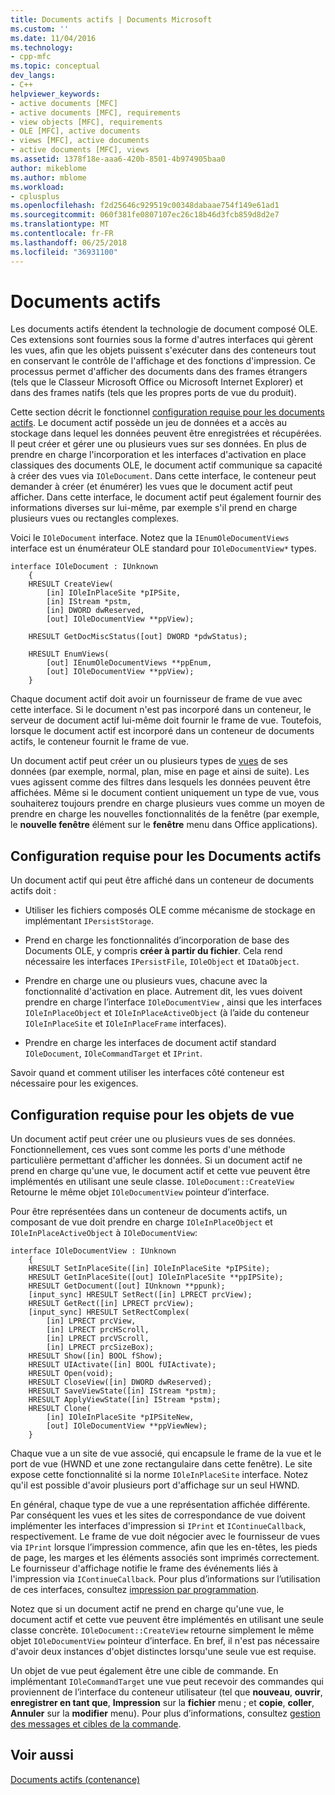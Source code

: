 ```yaml
---
title: Documents actifs | Documents Microsoft
ms.custom: ''
ms.date: 11/04/2016
ms.technology:
- cpp-mfc
ms.topic: conceptual
dev_langs:
- C++
helpviewer_keywords:
- active documents [MFC]
- active documents [MFC], requirements
- view objects [MFC], requirements
- OLE [MFC], active documents
- views [MFC], active documents
- active documents [MFC], views
ms.assetid: 1378f18e-aaa6-420b-8501-4b974905baa0
author: mikeblome
ms.author: mblome
ms.workload:
- cplusplus
ms.openlocfilehash: f2d25646c929519c00348dabaae754f149e61ad1
ms.sourcegitcommit: 060f381fe0807107ec26c18b46d3fcb859d8d2e7
ms.translationtype: MT
ms.contentlocale: fr-FR
ms.lasthandoff: 06/25/2018
ms.locfileid: "36931100"
---
```

# <a name="active-documents"></a>Documents actifs
Les documents actifs étendent la technologie de document composé OLE. Ces extensions sont fournies sous la forme d'autres interfaces qui gèrent les vues, afin que les objets puissent s'exécuter dans des conteneurs tout en conservant le contrôle de l'affichage et des fonctions d'impression. Ce processus permet d'afficher des documents dans des frames étrangers (tels que le Classeur Microsoft Office ou Microsoft Internet Explorer) et dans des frames natifs (tels que les propres ports de vue du produit).  
  
 Cette section décrit le fonctionnel [configuration requise pour les documents actifs](#requirements_for_active_documents). Le document actif possède un jeu de données et a accès au stockage dans lequel les données peuvent être enregistrées et récupérées. Il peut créer et gérer une ou plusieurs vues sur ses données. En plus de prendre en charge l'incorporation et les interfaces d'activation en place classiques des documents OLE, le document actif communique sa capacité à créer des vues via `IOleDocument`. Dans cette interface, le conteneur peut demander à créer (et énumérer) les vues que le document actif peut afficher. Dans cette interface, le document actif peut également fournir des informations diverses sur lui-même, par exemple s'il prend en charge plusieurs vues ou rectangles complexes.  
  
 Voici le `IOleDocument` interface. Notez que la `IEnumOleDocumentViews` interface est un énumérateur OLE standard pour `IOleDocumentView*` types.  
  
```  
interface IOleDocument : IUnknown  
    {  
    HRESULT CreateView(  
        [in] IOleInPlaceSite *pIPSite,  
        [in] IStream *pstm,  
        [in] DWORD dwReserved,  
        [out] IOleDocumentView **ppView);  

    HRESULT GetDocMiscStatus([out] DWORD *pdwStatus);  

    HRESULT EnumViews(  
        [out] IEnumOleDocumentViews **ppEnum,  
        [out] IOleDocumentView **ppView);  
    }  
```  
  
 Chaque document actif doit avoir un fournisseur de frame de vue avec cette interface. Si le document n'est pas incorporé dans un conteneur, le serveur de document actif lui-même doit fournir le frame de vue. Toutefois, lorsque le document actif est incorporé dans un conteneur de documents actifs, le conteneur fournit le frame de vue.  
  
 Un document actif peut créer un ou plusieurs types de [vues](#requirements_for_view_objects) de ses données (par exemple, normal, plan, mise en page et ainsi de suite). Les vues agissent comme des filtres dans lesquels les données peuvent être affichées. Même si le document contient uniquement un type de vue, vous souhaiterez toujours prendre en charge plusieurs vues comme un moyen de prendre en charge les nouvelles fonctionnalités de la fenêtre (par exemple, le **nouvelle fenêtre** élément sur le **fenêtre** menu dans Office applications).  
  
##  <a name="requirements_for_active_documents"></a> Configuration requise pour les Documents actifs  
 Un document actif qui peut être affiché dans un conteneur de documents actifs doit :  
  
-   Utiliser les fichiers composés OLE comme mécanisme de stockage en implémentant `IPersistStorage`.  
  
-   Prend en charge les fonctionnalités d’incorporation de base des Documents OLE, y compris **créer à partir du fichier**. Cela rend nécessaire les interfaces `IPersistFile`, `IOleObject` et `IDataObject`.  
  
-   Prendre en charge une ou plusieurs vues, chacune avec la fonctionnalité d'activation en place. Autrement dit, les vues doivent prendre en charge l’interface `IOleDocumentView` , ainsi que les interfaces `IOleInPlaceObject` et `IOleInPlaceActiveObject` (à l’aide du conteneur `IOleInPlaceSite` et `IOleInPlaceFrame` interfaces).  
  
-   Prendre en charge les interfaces de document actif standard `IOleDocument`, `IOleCommandTarget` et `IPrint`.  
  
 Savoir quand et comment utiliser les interfaces côté conteneur est nécessaire pour les exigences.  
  
##  <a name="requirements_for_view_objects"></a> Configuration requise pour les objets de vue  
 Un document actif peut créer une ou plusieurs vues de ses données. Fonctionnellement, ces vues sont comme les ports d'une méthode particulière permettant d'afficher les données. Si un document actif ne prend en charge qu'une vue, le document actif et cette vue peuvent être implémentés en utilisant une seule classe. `IOleDocument::CreateView` Retourne le même objet `IOleDocumentView` pointeur d’interface.  
  
 Pour être représentées dans un conteneur de documents actifs, un composant de vue doit prendre en charge `IOleInPlaceObject` et `IOleInPlaceActiveObject` à `IOleDocumentView`:  
  
```  
interface IOleDocumentView : IUnknown  
    {  
    HRESULT SetInPlaceSite([in] IOleInPlaceSite *pIPSite);  
    HRESULT GetInPlaceSite([out] IOleInPlaceSite **ppIPSite);  
    HRESULT GetDocument([out] IUnknown **ppunk);  
    [input_sync] HRESULT SetRect([in] LPRECT prcView);  
    HRESULT GetRect([in] LPRECT prcView);  
    [input_sync] HRESULT SetRectComplex(  
        [in] LPRECT prcView,  
        [in] LPRECT prcHScroll,  
        [in] LPRECT prcVScroll,  
        [in] LPRECT prcSizeBox);  
    HRESULT Show([in] BOOL fShow);  
    HRESULT UIActivate([in] BOOL fUIActivate);  
    HRESULT Open(void);  
    HRESULT CloseView([in] DWORD dwReserved);  
    HRESULT SaveViewState([in] IStream *pstm);  
    HRESULT ApplyViewState([in] IStream *pstm);  
    HRESULT Clone(  
        [in] IOleInPlaceSite *pIPSiteNew,  
        [out] IOleDocumentView **ppViewNew);  
    }  
```  
  
 Chaque vue a un site de vue associé, qui encapsule le frame de la vue et le port de vue (HWND et une zone rectangulaire dans cette fenêtre). Le site expose cette fonctionnalité si la norme `IOleInPlaceSite` interface. Notez qu'il est possible d'avoir plusieurs port d'affichage sur un seul HWND.  
  
 En général, chaque type de vue a une représentation affichée différente. Par conséquent les vues et les sites de correspondance de vue doivent implémenter les interfaces d'impression si `IPrint` et `IContinueCallback`, respectivement. Le frame de vue doit négocier avec le fournisseur de vues via `IPrint` lorsque l’impression commence, afin que les en-têtes, les pieds de page, les marges et les éléments associés sont imprimés correctement. Le fournisseur d'affichage notifie le frame des événements liés à l'impression via `IContinueCallback`. Pour plus d’informations sur l’utilisation de ces interfaces, consultez [impression par programmation](../mfc/programmatic-printing.md).  
  
 Notez que si un document actif ne prend en charge qu'une vue, le document actif et cette vue peuvent être implémentés en utilisant une seule classe concrète. `IOleDocument::CreateView` retourne simplement le même objet `IOleDocumentView` pointeur d’interface. En bref, il n'est pas nécessaire d'avoir deux instances d'objet distinctes lorsqu'une seule vue est requise.  
  
 Un objet de vue peut également être une cible de commande. En implémentant `IOleCommandTarget` une vue peut recevoir des commandes qui proviennent de l’interface du conteneur utilisateur (tel que **nouveau**, **ouvrir**, **enregistrer en tant que**,  **Impression** sur la **fichier** menu ; et **copie**, **coller**, **Annuler** sur la **modifier** menu). Pour plus d’informations, consultez [gestion des messages et cibles de la commande](../mfc/message-handling-and-command-targets.md).  
  
## <a name="see-also"></a>Voir aussi  
 [Documents actifs (contenance)](../mfc/active-document-containment.md)

